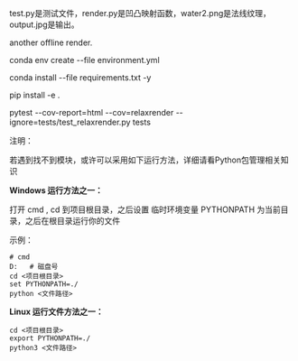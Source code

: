 test.py是测试文件，render.py是凹凸映射函数，water2.png是法线纹理，output.jpg是输出。

another offline render.


conda env create --file environment.yml

conda install --file requirements.txt -y

pip install -e .

pytest --cov-report=html --cov=relaxrender --ignore=tests/test_relaxrender.py tests



注明：

若遇到找不到模块，或许可以采用如下运行方法，详细请看Python包管理相关知识

**Windows 运行方法之一：**

打开 cmd , cd 到项目根目录，之后设置 临时环境变量 PYTHONPATH 为当前目录，之后在根目录运行你的文件

示例：

```
# cmd
D:   # 磁盘号
cd <项目根目录>
set PYTHONPATH=./
python <文件路径>
```

**Linux 运行文件方法之一：**

```
cd <项目根目录>
export PYTHONPATH=./
python3 <文件路径>
```

